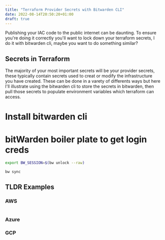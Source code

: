 ```yaml
---
title: "Terraform Provider Secrets with Bitwarden CLI"
date: 2022-08-14T20:50:20+01:00
draft: true
---
```


Publishing your IAC code to the public internet can be daunting. To ensure you're doing it correctly you'll want to lock down your terraform secrets, I do it with bitwarden cli, maybe you want to do something similar?

## Secrets in Terraform 

The majority of your most important secrets will be your provider secrets, these typically contain secrets used to creat or modify the infrastructure you have created. These can be done in a varety of differents ways but here I'll illustrate using the bitwarden cli to store the secrets in bitwarden, then pull those secrets to populate environment variables which terraform can access.

# Install bitwarden cli

# bitWarden boiler plate to get login creds

``` sh
export BW_SESSION=$(bw unlock --raw)

bw sync
```


## TLDR Examples



### AWS

```

```

### Azure


### GCP